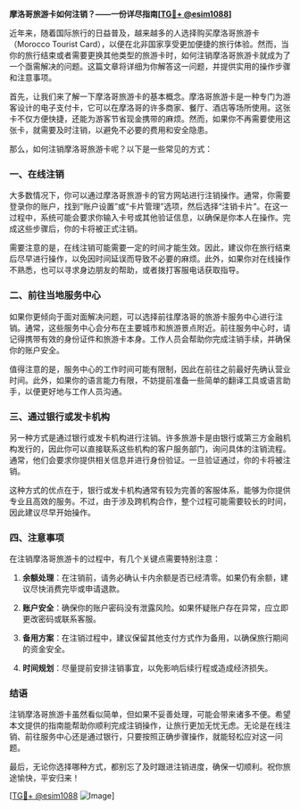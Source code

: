 **摩洛哥旅游卡如何注销？——一份详尽指南[[TG💪+ @esim1088](https://t.me/s/esim1088)]**

近年来，随着国际旅行的日益普及，越来越多的人选择购买摩洛哥旅游卡（Morocco Tourist Card），以便在北非国家享受更加便捷的旅行体验。然而，当你的旅行结束或者需要更换其他类型的旅游卡时，如何注销摩洛哥旅游卡就成为了一个亟需解决的问题。这篇文章将详细为你解答这一问题，并提供实用的操作步骤和注意事项。

首先，让我们来了解一下摩洛哥旅游卡的基本概念。摩洛哥旅游卡是一种专门为游客设计的电子支付卡，它可以在摩洛哥的许多商家、餐厅、酒店等场所使用。这张卡不仅方便快捷，还能为游客节省现金携带的麻烦。然而，如果你不再需要使用这张卡，就需要及时注销，以避免不必要的费用和安全隐患。

那么，如何注销摩洛哥旅游卡呢？以下是一些常见的方式：

### 一、在线注销

大多数情况下，你可以通过摩洛哥旅游卡的官方网站进行注销操作。通常，你需要登录你的账户，找到“账户设置”或“卡片管理”选项，然后选择“注销卡片”。在这一过程中，系统可能会要求你输入卡号或其他验证信息，以确保是你本人在操作。完成这些步骤后，你的卡将被正式注销。

需要注意的是，在线注销可能需要一定的时间才能生效。因此，建议你在旅行结束后尽早进行操作，以免因时间延误而导致不必要的麻烦。此外，如果你对在线操作不熟悉，也可以寻求身边朋友的帮助，或者拨打客服电话获取指导。

### 二、前往当地服务中心

如果你更倾向于面对面解决问题，可以选择前往摩洛哥的旅游卡服务中心进行注销。通常，这些服务中心会分布在主要城市和旅游景点附近。前往服务中心时，请记得携带有效的身份证件和旅游卡本身。工作人员会帮助你完成注销手续，并确保你的账户安全。

值得注意的是，服务中心的工作时间可能有限制，因此在前往之前最好先确认营业时间。此外，如果你的语言能力有限，不妨提前准备一些简单的翻译工具或语言助手，以便更好地与工作人员沟通。

### 三、通过银行或发卡机构

另一种方式是通过银行或发卡机构进行注销。许多旅游卡是由银行或第三方金融机构发行的，因此你可以直接联系这些机构的客户服务部门，询问具体的注销流程。通常，他们会要求你提供相关信息并进行身份验证。一旦验证通过，你的卡将被注销。

这种方式的优点在于，银行或发卡机构通常有较为完善的客服体系，能够为你提供专业且高效的服务。不过，由于涉及跨机构合作，整个过程可能需要较长的时间，因此建议尽早开始操作。

### 四、注意事项

在注销摩洛哥旅游卡的过程中，有几个关键点需要特别注意：

1. **余额处理**：在注销前，请务必确认卡内余额是否已经清零。如果仍有余额，建议尽快消费完毕或申请退款。
   
2. **账户安全**：确保你的账户密码没有泄露风险。如果怀疑账户存在异常，应立即更改密码或联系客服。

3. **备用方案**：在注销过程中，建议保留其他支付方式作为备用，以确保旅行期间的资金安全。

4. **时间规划**：尽量提前安排注销事宜，以免影响后续行程或造成经济损失。

### 结语

注销摩洛哥旅游卡虽然看似简单，但如果不妥善处理，可能会带来诸多不便。希望本文提供的指南能帮助你顺利完成注销操作，让旅行更加无忧无虑。无论是在线注销、前往服务中心还是通过银行，只要按照正确步骤操作，就能轻松应对这一问题。

最后，无论你选择哪种方式，都别忘了及时跟进注销进度，确保一切顺利。祝你旅途愉快，平安归来！

[[TG💪+ @esim1088](https://t.me/s/esim1088) ![Image](https://i.postimg.cc/4NQfJmqS/Snipaste-2025-05-13-00-14-12.png)]